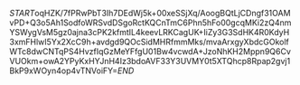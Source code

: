 $START$oqHZK/7fPRwPbT3Ih7DEdWj5k+00xeSSjXq/AoogBQtLjCDngf31OAMvPD+Q3o5Ah1SodfoWRSvdDSgoRctKQCnTmC6Phn5hFo00gcqMKi2zQ4nmYSWygVsM5gz0ajna3cPK2kfmtIL4keevLRKCagUK+IiZy3G3SdHK4R0KdyH3xmFHlwI5Yx2XcC9h+avdgd9QOcSidMHRfmmMks/mvaArxgyXbdcGOkolfWTc8dwCNTqPS4HvzfIqGzMeYFfgU01Bw4vcwdA+JzoNhKH2Mppn9Q6CvVUOkm+owA2YPyKxHYJnH4Iz3bdoAVF33Y3UVMY0t5XTQhcp8Rpap2gvj1BkP9xWOyn4op4vTNVoiFY=$END$